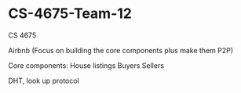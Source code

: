 # CS-4675-Team-12
CS 4675


Airbnb (Focus on building the core components plus make them P2P)

Core components:
House listings
Buyers
Sellers

DHT, look up protocol
